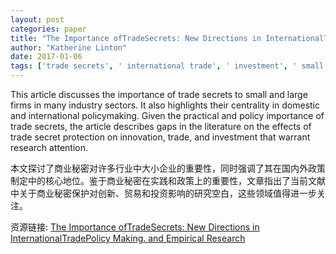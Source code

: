 ```yaml
---
layout: post
categories: paper
title: "The Importance ofTradeSecrets: New Directions in InternationalTradePolicy Making. and Empirical Research"
author: "Katherine Linton"
date: 2017-01-06
tags: ['trade secrets', ' international trade', ' investment', ' small firms', ' trade policy']
---
```


This article discusses the importance of trade secrets to small and large firms in many industry sectors. It also highlights their centrality in domestic and international policymaking. Given the practical and policy importance of trade secrets, the article describes gaps in the literature on the effects of trade secret protection on innovation, trade, and investment that warrant research attention.

本文探讨了商业秘密对许多行业中大小企业的重要性，同时强调了其在国内外政策制定中的核心地位。鉴于商业秘密在实践和政策上的重要性，文章指出了当前文献中关于商业秘密保护对创新、贸易和投资影响的研究空白，这些领域值得进一步关注。

资源链接: [The Importance ofTradeSecrets: New Directions in InternationalTradePolicy Making. and Empirical Research](https://papers.ssrn.com/sol3/papers.cfm?abstract_id=2893319)
